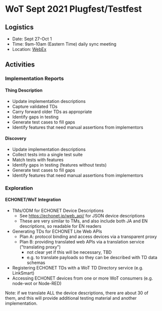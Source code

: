# WoT Sept 2021 Plugfest/Testfest

## Logistics 
* Date: Sept 27-Oct 1
* Time: 9am-10am (Eastern Time) daily sync meeting
* Location: [WebEx](https://lists.w3.org/Archives/Member/member-wot-wg/2021Sep/0001.html)

## Activities

### Implementation Reports

#### Thing Description
* Update implementation descriptions
* Capture validated TDs
* Carry forward older TDs as appropriate
* Identify gaps in testing
* Generate test cases to fill gaps
* Identify features that need manual assertions from implementors

#### Discovery
* Update implementation descriptions
* Collect tests into a single test suite
* Match tests with features
* Identify gaps in testing (features without tests)
* Generate test cases to fill gaps
* Identify features that need manual assertions from implementors

### Exploration

#### ECHONET/WoT Integration

* TMs/ODM for ECHONET Device Descriptions
    - See https://echonet.jp/web_api/ for JSON device descriptions
    - These are very similar to TMs, and also include both JA and EN descriptions, so readable for EN readers
* Generating TDs for ECHONET Lite Web APIs 
    - Plan A: protocol binding and access devices via a transparent proxy
    - Plan B: providing translated web APIs via a translation service ("translating proxy")
        - not clear yet if this will be necessary, TBD
        - e.g. to translate payloads so they can be described with TD data schemas
* Registering ECHONET TDs with a WoT TD Directory service (e.g. LinkSmart)
* Accessing ECHONET devices from one or more WoT consumers (e.g. node-wot or Node-RED)

Note: if we translate ALL the device descriptions, there are about 30 of them, and this will
provide additional testing material and another implementation.  
